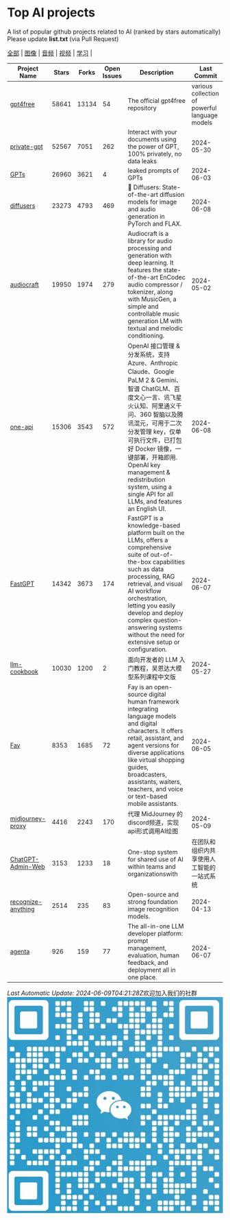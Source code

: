 # Top AI projects
A list of popular github projects related to AI (ranked by stars automatically)
Please update **list.txt** (via Pull Request)

<a href="./README.md">全部</a> |   <a href="./READMEpicture.md">图像</a> |   <a href="./READMEaudio.md">音频</a> | <a href="./READMEvideo.md">视频</a> | <a href="./READMElearn.md">学习</a> | 

| Project Name | Stars | Forks | Open Issues | Description | Last Commit |
| ------------ | ----- | ----- | ----------- | ----------- | ----------- |
| [gpt4free](https://github.com/xtekky/gpt4free) | 58641 | 13134 | 54 | The official gpt4free repository | various collection of powerful language models | 2024-06-05 |
| [private-gpt](https://github.com/zylon-ai/private-gpt) | 52567 | 7051 | 262 | Interact with your documents using the power of GPT, 100% privately, no data leaks | 2024-05-30 |
| [GPTs](https://github.com/linexjlin/GPTs) | 26960 | 3621 | 4 | leaked prompts of GPTs | 2024-06-03 |
| [diffusers](https://github.com/huggingface/diffusers) | 23273 | 4793 | 469 | 🤗 Diffusers: State-of-the-art diffusion models for image and audio generation in PyTorch and FLAX. | 2024-06-08 |
| [audiocraft](https://github.com/facebookresearch/audiocraft) | 19950 | 1974 | 279 | Audiocraft is a library for audio processing and generation with deep learning. It features the state-of-the-art EnCodec audio compressor / tokenizer, along with MusicGen, a simple and controllable music generation LM with textual and melodic conditioning. | 2024-05-02 |
| [one-api](https://github.com/songquanpeng/one-api) | 15306 | 3543 | 572 | OpenAI 接口管理 & 分发系统，支持 Azure、Anthropic Claude、Google PaLM 2 & Gemini、智谱 ChatGLM、百度文心一言、讯飞星火认知、阿里通义千问、360 智脑以及腾讯混元，可用于二次分发管理 key，仅单可执行文件，已打包好 Docker 镜像，一键部署，开箱即用. OpenAI key management & redistribution system, using a single API for all LLMs, and features an English UI. | 2024-06-08 |
| [FastGPT](https://github.com/labring/FastGPT) | 14342 | 3673 | 174 | FastGPT is a knowledge-based platform built on the LLMs, offers a comprehensive suite of out-of-the-box capabilities such as data processing, RAG retrieval, and visual AI workflow orchestration, letting you easily develop and deploy complex question-answering systems without the need for extensive setup or configuration. | 2024-06-07 |
| [llm-cookbook](https://github.com/datawhalechina/llm-cookbook) | 10030 | 1200 | 2 | 面向开发者的 LLM 入门教程，吴恩达大模型系列课程中文版 | 2024-05-27 |
| [Fay](https://github.com/xszyou/Fay) | 8353 | 1685 | 72 | Fay is an open-source digital human framework integrating language models and digital characters. It offers retail, assistant, and agent versions for diverse applications like virtual shopping guides, broadcasters, assistants, waiters, teachers, and voice or text-based mobile assistants. | 2024-06-05 |
| [midjourney-proxy](https://github.com/novicezk/midjourney-proxy) | 4416 | 2243 | 170 | 代理 MidJourney 的discord频道，实现api形式调用AI绘图 | 2024-05-09 |
| [ChatGPT-Admin-Web](https://github.com/AprilNEA/ChatGPT-Admin-Web) | 3153 | 1233 | 18 | One-stop system for shared use of AI within teams and organizationswith | 在团队和组织内共享使用人工智能的一站式系统 | 2023-12-27 |
| [recognize-anything](https://github.com/xinyu1205/recognize-anything) | 2514 | 235 | 83 | Open-source and strong foundation image recognition models. | 2024-04-13 |
| [agenta](https://github.com/Agenta-AI/agenta) | 926 | 159 | 77 | The all-in-one LLM developer platform: prompt management, evaluation, human feedback, and deployment all in one place. | 2024-06-07 |

*Last Automatic Update: 2024-06-09T04:21:28Z*欢迎加入我们的社群 ![](https://raw.githubusercontent.com/mouuii/picture/master/weichat.jpg) 